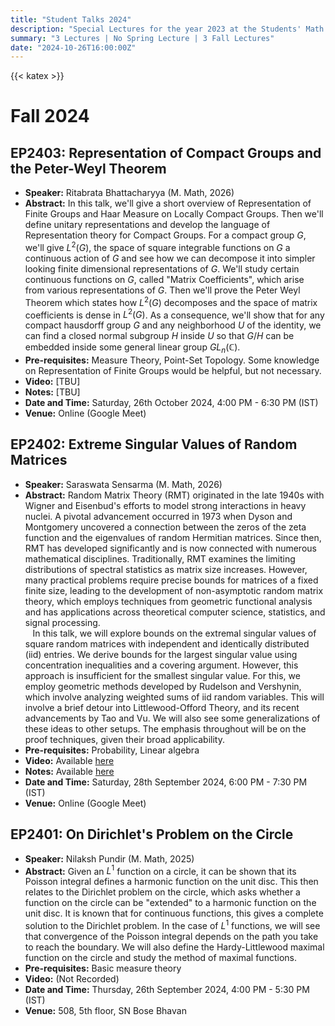 ```yaml
---
title: "Student Talks 2024"
description: "Special Lectures for the year 2023 at the Students' Math Club at Indian Statistical Institute, Kolkata."
summary: "3 Lectures | No Spring Lecture | 3 Fall Lectures"
date: "2024-10-26T16:00:00Z"
---
```


{{< katex >}}

# Fall 2024

## EP2403: Representation of Compact Groups and the Peter-Weyl Theorem

- **Speaker:** Ritabrata Bhattacharyya (M. Math, 2026)
- **Abstract:** In this talk, we'll give a short overview of Representation of Finite Groups and Haar Measure on Locally Compact Groups. Then we'll define unitary representations and develop the language of Representation theory for Compact Groups. For a compact group $G$, we'll give $L^2(G)$, the space of square integrable functions on $G$ a continuous action of $G$ and see how we can decompose it into simpler looking finite dimensional representations of $G$. We'll study certain continuous functions on $G$, called "Matrix Coefficients", which arise from various representations of $G$. Then we'll prove the Peter Weyl Theorem which states how $L^2(G)$ decomposes and the space of matrix coefficients is dense in $L^2(G)$. As a consequence, we'll show that for any compact hausdorff group $G$ and any neighborhood $U$ of the identity, we can find a closed normal subgroup $H$ inside $U$ so that $G/H$ can be embedded inside some general linear group $GL_n(\mathbb{C}).$
- **Pre-requisites:** Measure Theory, Point-Set Topology. Some knowledge on Representation of Finite Groups would be helpful, but not necessary.
- **Video:** [TBU]
- **Notes:** [TBU]
- **Date and Time:** Saturday, 26th October 2024, 4:00 PM - 6:30 PM (IST)
- **Venue:** Online (Google Meet)

## EP2402: Extreme Singular Values of Random Matrices

- **Speaker:** Saraswata Sensarma (M. Math, 2026)
- **Abstract:** Random Matrix Theory (RMT) originated in the late 1940s with Wigner and Eisenbud's efforts to model strong interactions in heavy nuclei. A pivotal advancement occurred in 1973 when Dyson and Montgomery uncovered a connection between the zeros of the zeta function and the eigenvalues of random Hermitian matrices. Since then, RMT has developed significantly and is now connected with numerous mathematical disciplines. Traditionally, RMT examines the limiting distributions of spectral statistics as matrix size increases. However, many practical problems require precise bounds for matrices of a fixed finite size, leading to the development of non-asymptotic random matrix theory, which employs techniques from geometric functional analysis and has applications across theoretical computer science, statistics, and signal processing.  
  &nbsp;&nbsp; In this talk, we will explore bounds on the extremal singular values of square random matrices with independent and identically distributed (iid) entries. We derive bounds for the largest singular value using concentration inequalities and a covering argument. However, this approach is insufficient for the smallest singular value. For this, we employ geometric methods developed by Rudelson and Vershynin, which involve analyzing weighted sums of iid random variables. This will involve a brief detour into Littlewood-Offord Theory, and its recent advancements by Tao and Vu. We will also see some generalizations of these ideas to other setups. The emphasis throughout will be on the proof techniques, given their broad applicability.
- **Pre-requisites:** Probability, Linear algebra
- **Video:** Available [here](https://youtu.be/WjX6ysDE1r4)
- **Notes:** Available [here](https://drive.google.com/file/d/1p_1GnUib_nQ0DFgoLcgL9ywKW_QWC-00/view)
- **Date and Time:** Saturday, 28th September 2024, 6:00 PM - 7:30 PM (IST)
- **Venue:** Online (Google Meet)

## EP2401: On Dirichlet's Problem on the Circle

- **Speaker:** Nilaksh Pundir (M. Math, 2025)
- **Abstract:** Given an $L^1$ function on a circle, it can be shown that its Poisson integral defines a harmonic function on the unit disc. This then relates to the Dirichlet problem on the circle, which asks whether a function on the circle can be "extended" to a harmonic function on the unit disc. It is known that for continuous functions, this gives a complete solution to the Dirichlet problem. In the case of $L^1$ functions, we will see that convergence of the Poisson integral depends on the path you take to reach the boundary. We will also define the Hardy-Littlewood maximal function on the circle and study the method of maximal functions.
- **Pre-requisites:** Basic measure theory
- **Video:** (Not Recorded)
- **Date and Time:** Thursday, 26th September 2024, 4:00 PM - 5:30 PM (IST)
- **Venue:** 508, 5th floor, SN Bose Bhavan
